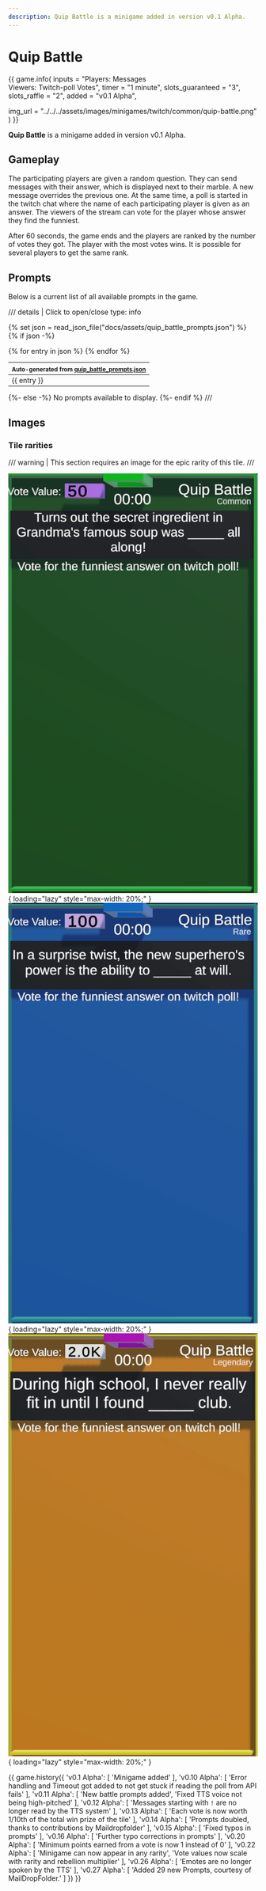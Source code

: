 ```yaml
---
description: Quip Battle is a minigame added in version v0.1 Alpha.
---
```


# Quip Battle

{{ game.info(
  inputs           = "Players&#58; Messages<br>Viewers&#58; Twitch-poll Votes",
  timer            = "1 minute",
  slots_guaranteed = "3",
  slots_raffle     = "2",
  added            = "v0.1 Alpha",
  
  img_url = "../../../assets/images/minigames/twitch/common/quip-battle.png"
) }}

**Quip Battle** is a minigame added in version v0.1 Alpha.

## Gameplay

The participating players are given a random question. They can send messages with their answer, which is displayed next to their marble. A new message overrides the previous one. At the same time, a poll is started in the twitch chat where the name of each participating player is given as an answer. The viewers of the stream can vote for the player whose answer they find the funniest.

After 60 seconds, the game ends and the players are ranked by the number of votes they got. The player with the most votes wins. It is possible for several players to get the same rank.

## Prompts

Below is a current list of all available prompts in the game.  

/// details | Click to open/close
    type: info

{% set json = read_json_file("docs/assets/quip_battle_prompts.json") %}
{% if json -%}
  <table>
    <thead>
      <tr>
        <th><small>Auto-generated from <a href="https://github.com/chaosleaguewiki/chaosleaguewiki.github.io/blob/main/docs/assets/quip_battle_prompts.json" target="_blank" rel="nofollow">quip_battle_prompts.json</a></small></th>
      </tr>
    </thead>
    <tbody>
      {% for entry in json %}
        <tr>
          <td>{{ entry }}</td>
        </tr>
      {% endfor %}
    </tbody>
  </table>
{%- else -%}
  No prompts available to display.
{%- endif %}
///

## Images

### Tile rarities

/// warning |
This section requires an image for the epic rarity of this tile.
///

![common](../../assets/images/minigames/twitch/common/quip-battle.png "Common rarity version"){ loading="lazy" style="max-width: 20%;" }
![rare](../../assets/images/minigames/twitch/rare/quip-battle.png "Rare rarity verion"){ loading="lazy" style="max-width: 20%;" }
![legendary](../../assets/images/minigames/twitch/legendary/quip-battle.png "Legendary rarity version"){ loading="lazy" style="max-width: 20%;" }
<!-- No images yet.
![epic](../../assets/images/minigames/twitch/epic/quip-battle.png "Epic rarity version"){ loading="lazy" style="max-width: 20%;" }
-->

{{ game.history({
  'v0.1 Alpha': [
    'Minigame added'
  ],
  'v0.10 Alpha': [
    'Error handling and Timeout got added to not get stuck if reading the poll from API fails'
  ],
  'v0.11 Alpha': [
    'New battle prompts added',
    'Fixed TTS voice not being high-pitched'
  ],
  'v0.12 Alpha': [
    'Messages starting with `!` are no longer read by the TTS system'
  ],
  'v0.13 Alpha': [
    'Each vote is now worth 1/10th of the total win prize of the tile'
  ],
  'v0.14 Alpha': [
    'Prompts doubled, thanks to contributions by Maildropfolder'
  ],
  'v0.15 Alpha': [
    'Fixed typos in prompts'
  ],
  'v0.16 Alpha': [
    'Further typo corrections in prompts'
  ],
  'v0.20 Alpha': [
    'Minimum points earned from a vote is now 1 instead of 0'
  ],
  'v0.22 Alpha': [
    'Minigame can now appear in any rarity',
    'Vote values now scale with rarity and rebellion multiplier'
  ],
  'v0.26 Alpha': [
    'Emotes are no longer spoken by the TTS'
  ],
  'v0.27 Alpha': [
    'Added 29 new Prompts, courtesy of MailDropFolder.'
  ]
}) }}
